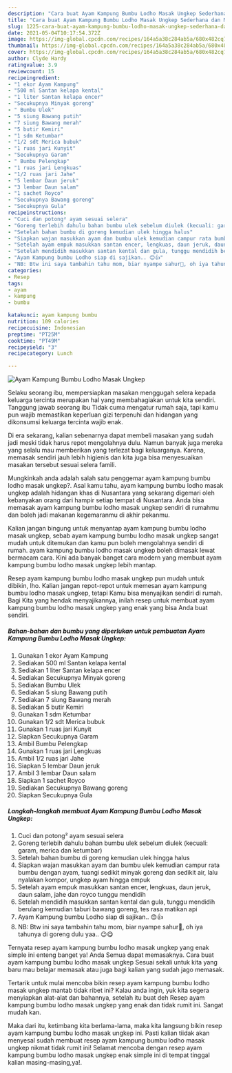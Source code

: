 ```yaml
---
description: "Cara buat Ayam Kampung Bumbu Lodho Masak Ungkep Sederhana dan Mudah Dibuat"
title: "Cara buat Ayam Kampung Bumbu Lodho Masak Ungkep Sederhana dan Mudah Dibuat"
slug: 1225-cara-buat-ayam-kampung-bumbu-lodho-masak-ungkep-sederhana-dan-mudah-dibuat
date: 2021-05-04T10:17:54.372Z
image: https://img-global.cpcdn.com/recipes/164a5a38c284ab5a/680x482cq70/ayam-kampung-bumbu-lodho-masak-ungkep-foto-resep-utama.jpg
thumbnail: https://img-global.cpcdn.com/recipes/164a5a38c284ab5a/680x482cq70/ayam-kampung-bumbu-lodho-masak-ungkep-foto-resep-utama.jpg
cover: https://img-global.cpcdn.com/recipes/164a5a38c284ab5a/680x482cq70/ayam-kampung-bumbu-lodho-masak-ungkep-foto-resep-utama.jpg
author: Clyde Hardy
ratingvalue: 3.9
reviewcount: 15
recipeingredient:
- "1 ekor Ayam Kampung"
- "500 ml Santan kelapa kental"
- "1 liter Santan kelapa encer"
- "Secukupnya Minyak goreng"
- " Bumbu Ulek"
- "5 siung Bawang putih"
- "7 siung Bawang merah"
- "5 butir Kemiri"
- "1 sdm Ketumbar"
- "1/2 sdt Merica bubuk"
- "1 ruas jari Kunyit"
- "Secukupnya Garam"
- " Bumbu Pelengkap"
- "1 ruas jari Lengkuas"
- "1/2 ruas jari Jahe"
- "5 lembar Daun jeruk"
- "3 lembar Daun salam"
- "1 sachet Royco"
- "Secukupnya Bawang goreng"
- "Secukupnya Gula"
recipeinstructions:
- "Cuci dan potong² ayam sesuai selera"
- "Goreng terlebih dahulu bahan bumbu ulek sebelum diulek (kecuali: garam, merica dan ketumbar)"
- "Setelah bahan bumbu di goreng kemudian ulek hingga halus"
- "Siapkan wajan masukkan ayam dan bumbu ulek kemudian campur rata bumbu dengan ayam, tuangi sedikit minyak goreng dan sedikit air, lalu nyalakan kompor, ungkep ayam hingga empuk"
- "Setelah ayam empuk masukkan santan encer, lengkuas, daun jeruk, daun salam, jahe dan royco tunggu mendidih"
- "Setelah mendidih masukkan santan kental dan gula, tunggu mendidih berulang kemudian taburi bawang goreng, tes rasa matikan api"
- "Ayam Kampung bumbu Lodho siap di sajikan.. 😊👍"
- "NB: Btw ini saya tambahin tahu mom, biar nyampe sahur🙊, oh iya tahunya di goreng dulu yaa.. 😉😋"
categories:
- Resep
tags:
- ayam
- kampung
- bumbu

katakunci: ayam kampung bumbu 
nutrition: 109 calories
recipecuisine: Indonesian
preptime: "PT25M"
cooktime: "PT49M"
recipeyield: "3"
recipecategory: Lunch

---
```



![Ayam Kampung Bumbu Lodho Masak Ungkep](https://img-global.cpcdn.com/recipes/164a5a38c284ab5a/680x482cq70/ayam-kampung-bumbu-lodho-masak-ungkep-foto-resep-utama.jpg)

Selaku seorang ibu, mempersiapkan masakan menggugah selera kepada keluarga tercinta merupakan hal yang membahagiakan untuk kita sendiri. Tanggung jawab seorang ibu Tidak cuma mengatur rumah saja, tapi kamu pun wajib memastikan keperluan gizi terpenuhi dan hidangan yang dikonsumsi keluarga tercinta wajib enak.

Di era  sekarang, kalian sebenarnya dapat membeli masakan yang sudah jadi meski tidak harus repot mengolahnya dulu. Namun banyak juga mereka yang selalu mau memberikan yang terlezat bagi keluarganya. Karena, memasak sendiri jauh lebih higienis dan kita juga bisa menyesuaikan masakan tersebut sesuai selera famili. 



Mungkinkah anda adalah salah satu penggemar ayam kampung bumbu lodho masak ungkep?. Asal kamu tahu, ayam kampung bumbu lodho masak ungkep adalah hidangan khas di Nusantara yang sekarang digemari oleh kebanyakan orang dari hampir setiap tempat di Nusantara. Anda bisa memasak ayam kampung bumbu lodho masak ungkep sendiri di rumahmu dan boleh jadi makanan kegemaranmu di akhir pekanmu.

Kalian jangan bingung untuk menyantap ayam kampung bumbu lodho masak ungkep, sebab ayam kampung bumbu lodho masak ungkep sangat mudah untuk ditemukan dan kamu pun boleh mengolahnya sendiri di rumah. ayam kampung bumbu lodho masak ungkep boleh dimasak lewat bermacam cara. Kini ada banyak banget cara modern yang membuat ayam kampung bumbu lodho masak ungkep lebih mantap.

Resep ayam kampung bumbu lodho masak ungkep pun mudah untuk dibikin, lho. Kalian jangan repot-repot untuk memesan ayam kampung bumbu lodho masak ungkep, tetapi Kamu bisa menyajikan sendiri di rumah. Bagi Kita yang hendak menyajikannya, inilah resep untuk membuat ayam kampung bumbu lodho masak ungkep yang enak yang bisa Anda buat sendiri.

<!--inarticleads1-->

##### Bahan-bahan dan bumbu yang diperlukan untuk pembuatan Ayam Kampung Bumbu Lodho Masak Ungkep:

1. Gunakan 1 ekor Ayam Kampung
1. Sediakan 500 ml Santan kelapa kental
1. Sediakan 1 liter Santan kelapa encer
1. Sediakan Secukupnya Minyak goreng
1. Sediakan  Bumbu Ulek
1. Sediakan 5 siung Bawang putih
1. Sediakan 7 siung Bawang merah
1. Sediakan 5 butir Kemiri
1. Gunakan 1 sdm Ketumbar
1. Gunakan 1/2 sdt Merica bubuk
1. Gunakan 1 ruas jari Kunyit
1. Siapkan Secukupnya Garam
1. Ambil  Bumbu Pelengkap
1. Gunakan 1 ruas jari Lengkuas
1. Ambil 1/2 ruas jari Jahe
1. Siapkan 5 lembar Daun jeruk
1. Ambil 3 lembar Daun salam
1. Siapkan 1 sachet Royco
1. Sediakan Secukupnya Bawang goreng
1. Siapkan Secukupnya Gula




<!--inarticleads2-->

##### Langkah-langkah membuat Ayam Kampung Bumbu Lodho Masak Ungkep:

1. Cuci dan potong² ayam sesuai selera
1. Goreng terlebih dahulu bahan bumbu ulek sebelum diulek (kecuali: garam, merica dan ketumbar)
1. Setelah bahan bumbu di goreng kemudian ulek hingga halus
1. Siapkan wajan masukkan ayam dan bumbu ulek kemudian campur rata bumbu dengan ayam, tuangi sedikit minyak goreng dan sedikit air, lalu nyalakan kompor, ungkep ayam hingga empuk
1. Setelah ayam empuk masukkan santan encer, lengkuas, daun jeruk, daun salam, jahe dan royco tunggu mendidih
1. Setelah mendidih masukkan santan kental dan gula, tunggu mendidih berulang kemudian taburi bawang goreng, tes rasa matikan api
1. Ayam Kampung bumbu Lodho siap di sajikan.. 😊👍
1. NB: Btw ini saya tambahin tahu mom, biar nyampe sahur🙊, oh iya tahunya di goreng dulu yaa.. 😉😋




Ternyata resep ayam kampung bumbu lodho masak ungkep yang enak simple ini enteng banget ya! Anda Semua dapat memasaknya. Cara buat ayam kampung bumbu lodho masak ungkep Sesuai sekali untuk kita yang baru mau belajar memasak atau juga bagi kalian yang sudah jago memasak.

Tertarik untuk mulai mencoba bikin resep ayam kampung bumbu lodho masak ungkep mantab tidak ribet ini? Kalau anda ingin, yuk kita segera menyiapkan alat-alat dan bahannya, setelah itu buat deh Resep ayam kampung bumbu lodho masak ungkep yang enak dan tidak rumit ini. Sangat mudah kan. 

Maka dari itu, ketimbang kita berlama-lama, maka kita langsung bikin resep ayam kampung bumbu lodho masak ungkep ini. Pasti kalian tiidak akan menyesal sudah membuat resep ayam kampung bumbu lodho masak ungkep nikmat tidak rumit ini! Selamat mencoba dengan resep ayam kampung bumbu lodho masak ungkep enak simple ini di tempat tinggal kalian masing-masing,ya!.

